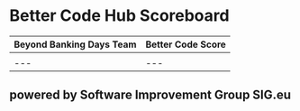 # Better Code Hub Scoreboard 

Beyond Banking Days Team | Better Code Score
--- | ---
    | 
--- | ---


## powered by Software Improvement Group SIG.eu
